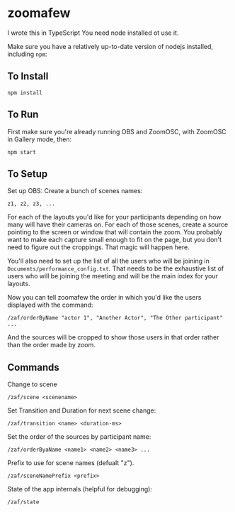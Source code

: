 # zoomafew

I wrote this in TypeScript
You need node installed ot use it.

Make sure you have a relatively up-to-date version of nodejs installed, including `npm`:

## To Install

```
npm install
```

## To Run

First make sure you're already running OBS and ZoomOSC, with ZoomOSC in Gallery mode, then:

```
npm start
```

## To Setup

Set up OBS:
Create a bunch of scenes names:

`z1, z2, z3, ...`

For each of the layouts you'd like for your participants depending on how many will have their cameras on.
For each of those scenes, create a source pointing to the screen or window that will contain the zoom.
You probably want to make each capture small enough to fit on the page, but you don't need to figure out the croppings.
That magic will happen here.

You'll also need to set up the list of all the users who will be joining in `Documents/performance_config.txt`. That 
needs to be the exhaustive list of users who will be joining the meeting and will be the main index for your layouts.

Now you can tell zoomafew the order in which you'd like the users displayed with the command:

```
/zaf/orderByName "actor 1", "Another Actor", "The Other participant" ...
```

And the sources will be cropped to show those users in that order rather than the order made by zoom.

## Commands

Change to scene
```
/zaf/scene <scenename>
```

Set Transition and Duration for next scene change:
```
/zaf/transition <name> <duration-ms>
```

Set the order of the sources by participant name:
```
/zaf/orderByaName <name1> <name2> <name3> ...
```

Prefix to use for scene names (defualt "z").
```
/zaf/sceneNamePrefix <prefix>
```

State of the app internals (helpful for debugging):
```
/zaf/state
```

